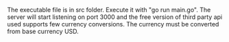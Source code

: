 The executable file is in src folder. Execute it with "go run main.go". The server will start listening on port 3000 and the free version of third party api used supports few currency conversions. The currency must be converted from base currency USD.